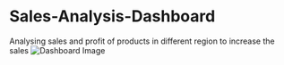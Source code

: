 # Sales-Analysis-Dashboard
Analysing sales and profit of products in different region to increase the sales
![Dashboard Image](https://github.com/user-attachments/assets/213283c1-d41d-46bc-9635-1636e53c245f)

